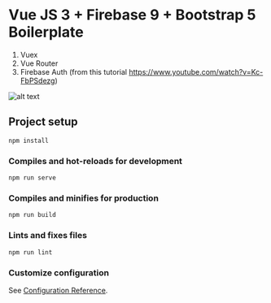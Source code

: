 # Vue JS 3 + Firebase 9 + Bootstrap 5 Boilerplate

1. Vuex 
2. Vue Router  
3. Firebase Auth (from this tutorial https://www.youtube.com/watch?v=Kc-FbPSdezg)

![alt text](https://i.ibb.co/r2xBg5g/image.png)
## Project setup
```
npm install
```

### Compiles and hot-reloads for development
```
npm run serve
```

### Compiles and minifies for production
```
npm run build
```

### Lints and fixes files
```
npm run lint
```

### Customize configuration
See [Configuration Reference](https://cli.vuejs.org/config/).
